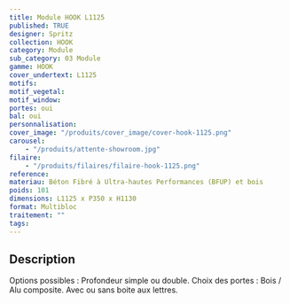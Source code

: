 ```yaml
---
title: Module HOOK L1125
published: TRUE
designer: Spritz
collection: HOOK
category: Module
sub_category: 03 Module
gamme: HOOK
cover_undertext: L1125
motifs:
motif_vegetal:
motif_window:
portes: oui
bal: oui
personnalisation:
cover_image: "/produits/cover_image/cover-hook-1125.png"
carousel:
    - "/produits/attente-showroom.jpg"
filaire:
    - "/produits/filaires/filaire-hook-1125.png"
reference:
materiau: Béton Fibré à Ultra-hautes Performances (BFUP) et bois
poids: 101
dimensions: L1125 x P350 x H1130
format: Multibloc
traitement: ""
tags:
---
```


## Description

Options possibles : Profondeur simple ou double. Choix des portes : Bois / Alu
composite. Avec ou sans boite aux lettres.
